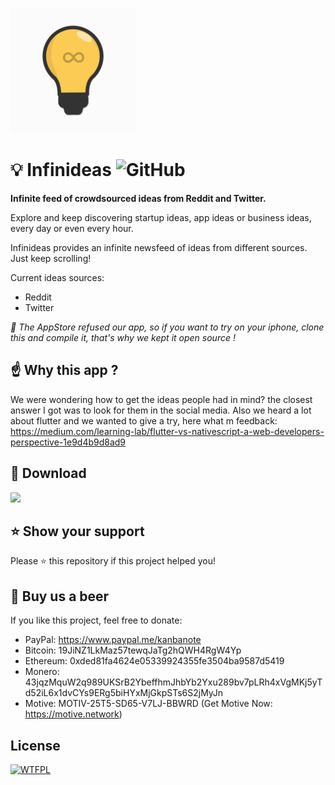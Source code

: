 ![Logo](docs/logo.gif "Logo")

# 💡 Infinideas ![GitHub](https://img.shields.io/github/license/mashape/apistatus.svg)

**Infinite feed of crowdsourced ideas from Reddit and Twitter.**

Explore and keep discovering startup ideas, app ideas or business ideas, every day or even every hour.

Infinideas provides an infinite newsfeed of ideas from different sources. Just keep scrolling!

Current ideas sources:
- Reddit
- Twitter

*🍎 The AppStore refused our app, so if you want to try on your iphone, clone this and compile it, that's why we kept it open source !*

## ☝️ Why this app ?

We were wondering how to get the ideas people had in mind? the closest answer I got was to look for them in the social media.
Also we heard a lot about flutter and we wanted to give a try, here what m feedback: https://medium.com/learning-lab/flutter-vs-nativescript-a-web-developers-perspective-1e9d4b9d8ad9

## 📲 Download

<a href="https://play.google.com/store/apps/details?id=com.sandoche.infinideas"><img src="https://play.google.com/intl/en_us/badges/images/generic/en_badge_web_generic.png" height="60"></a>

## ⭐️ Show your support
Please ⭐️ this repository if this project helped you!

## 🍺 Buy us a beer 
If you like this project, feel free to donate:
* PayPal: https://www.paypal.me/kanbanote
* Bitcoin: 19JiNZ1LkMaz57tewqJaTg2hQWH4RgW4Yp
* Ethereum: 0xded81fa4624e05339924355fe3504ba9587d5419
* Monero: 43jqzMquW2q989UKSrB2YbeffhmJhbYb2Yxu289bv7pLRh4xVgMKj5yTd52iL6x1dvCYs9ERg5biHYxMjGkpSTs6S2jMyJn
* Motive: MOTIV-25T5-SD65-V7LJ-BBWRD (Get Motive Now: https://motive.network)

## License

<a href="http://www.wtfpl.net/"><img
       src="http://www.wtfpl.net/wp-content/uploads/2012/12/wtfpl-badge-4.png"
       width="80" height="15" alt="WTFPL" /></a>

